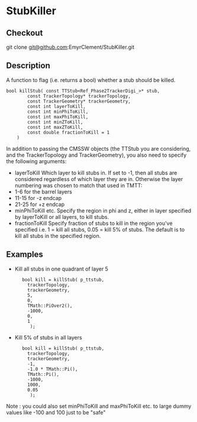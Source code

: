 # StubKiller

## Checkout
git clone git@github.com:EmyrClement/StubKiller.git

## Description
A function to flag (i.e. returns a bool) whether a stub should be killed.

```
bool killStub( const TTStub<Ref_Phase2TrackerDigi_>* stub,
		const TrackerTopology* trackerTopology, 
		const TrackerGeometry* trackerGeometry, 
		const int layerToKill,
		const int minPhiToKill,
		const int maxPhiToKill,
		const int minZToKill,
		const int maxZToKill,
		const double fractionToKill = 1
	)
```

In addition to passing the CMSSW objects (the TTStub you are considering, and the TrackerTopology and TrackerGeometry), you also need to specify the following arguments:
* layerToKill
Which layer to kill stubs in.  If set to -1, then all stubs are considered regardless of which layer they are in.  Otherwise the layer numbering was chosen to match that used in TMTT:
 * 1-6 for the barrel layers
 * 11-15 for -z endcap
 * 21-25 for +z endcap
* minPhiToKill etc.
Specify the region in phi and z, either in layer specified by layerToKill or all layers, to kill stubs.
* fractionToKill
Specify fraction of stubs to kill in the region you've specified i.e. 1 = kill all stubs, 0.05 = kill 5% of stubs.  The default is to kill all stubs in the specified region.

## Examples
* Kill all stubs in one quadrant of layer 5
```
      bool kill = killStub( p_ttstub, 
        trackerTopology, 
        trackerGeometry, 
        5,
        0,
        TMath::PiOver2(),
        -1000,
        0,
        1
         );
```

* Kill 5% of stubs in all layers
```
      bool kill = killStub( p_ttstub, 
        trackerTopology, 
        trackerGeometry, 
        -1,
        -1.0 * TMath::Pi(),
        TMath::Pi(),
        -1000,
        1000,
        0.05
         );
```
Note : you could also set minPhiToKill and maxPhiToKill etc. to large dummy values like -100 and 100 just to be "safe"
